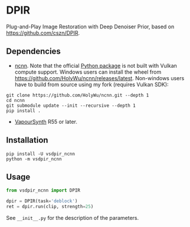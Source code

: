 # DPIR
Plug-and-Play Image Restoration with Deep Denoiser Prior, based on https://github.com/cszn/DPIR.


## Dependencies
- [ncnn](https://github.com/Tencent/ncnn). Note that the official [Python package](https://pypi.org/project/ncnn/) is not built with Vulkan compute support. Windows users can install the wheel from https://github.com/HolyWu/ncnn/releases/latest. Non-windows users have to build from source using my fork (requires Vulkan SDK):
```
git clone https://github.com/HolyWu/ncnn.git --depth 1
cd ncnn
git submodule update --init --recursive --depth 1
pip install .
```
- [VapourSynth](http://www.vapoursynth.com/) R55 or later.


## Installation
```
pip install -U vsdpir_ncnn
python -m vsdpir_ncnn
```


## Usage
```python
from vsdpir_ncnn import DPIR

dpir = DPIR(task='deblock')
ret = dpir.run(clip, strength=25)
```

See `__init__.py` for the description of the parameters.

